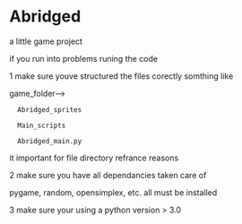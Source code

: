 # Abridged
a little game project 



if you run into problems runing the code 

1 make sure youve structured the files corectly
somthing like

 game_folder-->
 
      Abridged_sprites
      
      Main_scripts
      
      Abridged_main.py

it important for file directory refrance reasons

2 make sure you have all dependancies taken care of

pygame, random, opensimplex, etc. all must be installed

3 make sure your using a python version > 3.0
